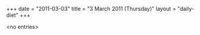 +++
date = "2011-03-03"
title = "3 March 2011 (Thursday)"
layout = "daily-diet"
+++


\<no entries\>